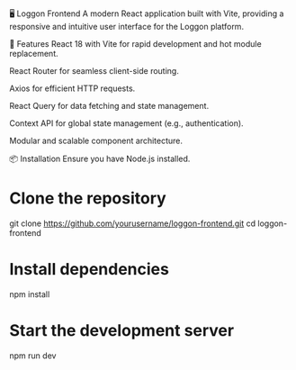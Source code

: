 🖥️ Loggon Frontend
A modern React application built with Vite, providing a responsive and intuitive user interface for the Loggon platform.

🚀 Features
React 18 with Vite for rapid development and hot module replacement.

React Router for seamless client-side routing.

Axios for efficient HTTP requests.

React Query for data fetching and state management.

Context API for global state management (e.g., authentication).

Modular and scalable component architecture.

📦 Installation
Ensure you have Node.js installed.

# Clone the repository
git clone https://github.com/yourusername/loggon-frontend.git
cd loggon-frontend

# Install dependencies
npm install

# Start the development server
npm run dev
